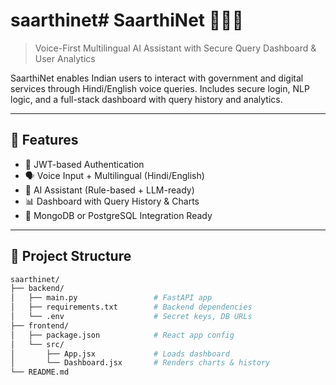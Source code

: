 # saarthinet# SaarthiNet 🧠🇮🇳

> Voice-First Multilingual AI Assistant with Secure Query Dashboard & User Analytics

SaarthiNet enables Indian users to interact with government and digital services through Hindi/English voice queries. Includes secure login, NLP logic, and a full-stack dashboard with query history and analytics.

---

## 🧩 Features

- 🔐 JWT-based Authentication
- 🗣️ Voice Input + Multilingual (Hindi/English)
- 🤖 AI Assistant (Rule-based + LLM-ready)
- 📊 Dashboard with Query History & Charts
- 🧾 MongoDB or PostgreSQL Integration Ready

---

## 📂 Project Structure

```bash
saarthinet/
├── backend/
│   ├── main.py                 # FastAPI app
│   ├── requirements.txt        # Backend dependencies
│   └── .env                    # Secret keys, DB URLs
├── frontend/
│   ├── package.json            # React app config
│   └── src/
│       ├── App.jsx             # Loads dashboard
│       └── Dashboard.jsx       # Renders charts & history
└── README.md

